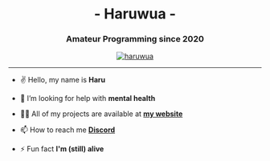 <h1 align="center">- Haruwua -</h1>
<h3 align="center">Amateur Programming since 2020</h3>

<p align="center"> <a href="https://github.com/ryo-ma/github-profile-trophy"><img src="https://github-profile-trophy.vercel.app/?username=haruwua&theme=chalk&no-bg=true&no-frame=true&row=1&column=6" alt="haruwua" /></a> </p>

<hr>

- ✌️ Hello, my name is **Haru**

- 🤝 I’m looking for help with **mental health**

- 👨‍💻 All of my projects are available at **<a href="https://haruwua.eu/">my website</a>**

- 📫 How to reach me **<a href="https://haruwua.eu/">Discord</a>**

- ⚡ Fun fact **I'm (still) alive**
 
